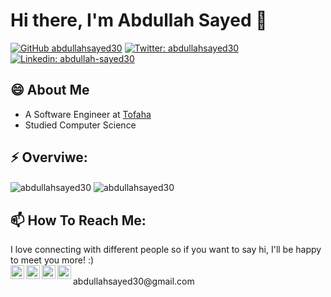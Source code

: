<h1>Hi there, I'm Abdullah Sayed 👋</h1>

[![GitHub abdullahsayed30](https://img.shields.io/github/followers/abdullahsayed30?label=follow&style=social)](https://github.com/abdullahsayed30)
[![Twitter: abdullahsayed30](https://img.shields.io/twitter/follow/abdullahsayed30?style=social)](https://twitter.com/abdullahsayed30)
[![Linkedin: abdullah-sayed30](https://img.shields.io/badge/abdullah--sayed30-blue?style=flat-square&logo=Linkedin&logoColor=white&link=https://www.linkedin.com/in/abdullah-sayed30/)](https://www.linkedin.com/in/abdullah-sayed30/)


<!--
**abdullahsayed30/abdullahsayed30** is a ✨ _special_ ✨ repository because its `README.md` (this file) appears on your GitHub profile.

Here are some ideas to get you started:

- 🔭 I’m currently working on ...
- 🌱 I’m currently learning ...
- 👯 I’m looking to collaborate on ...
- 🤔 I’m looking for help with ...
- 💬 Ask me about ...
- 📫 How to reach me: ...
- 😄 Pronouns: ...
- ⚡ Fun fact: ...
-->

<h2>😄 About Me</h2>

- A Software Engineer at <a href="https://www.tofaha.net/">Tofaha</a>
- Studied Computer Science 

<h2>⚡ Overviwe:</h2>
<img align="center" src="https://github-readme-stats.vercel.app/api?username=abdullahsayed30&show_icons=true&locale=en&layout=compact&theme=gotham" alt="abdullahsayed30" />
<img align="center" src="https://github-readme-stats.vercel.app/api/top-langs?username=abdullahsayed30&show_icons=true&locale=en&layout=compact&theme=gotham" alt="abdullahsayed30" />

<br/>

<h2>📫 How To Reach Me:</h2>
I love connecting with different people so if you want to say hi, I'll be happy to meet you more! :)
<br/>
<a href="https://www.linkedin.com/in/abdullah-sayed30/">
  <img align="left" alt="Abdullah's Linkedin" width="22px" src="https://raw.githubusercontent.com/peterthehan/peterthehan/master/assets/linkedin.svg" />
</a>
<a href="https://www.instagram.com/abdullahsayed_30/">
  <img align="left" alt="Abdullah's Instagram" width="22px" src="https://raw.githubusercontent.com/hussainweb/hussainweb/main/icons/instagram.png" />
</a>
<a href="https://discord.com/users/abdullahsayed30">
  <img align="left" alt="Abdullah's Discord" width="22px" src="https://raw.githubusercontent.com/peterthehan/peterthehan/master/assets/discord.svg" />
</a>
<a href="https://twitter.com/abdullahsayed30">
  <img align="left" alt="Abdullah's Twitter" width="22px" src="https://raw.githubusercontent.com/peterthehan/peterthehan/master/assets/twitter.svg" />
</a>
<br/>
abdullahsayed30@gmail.com


